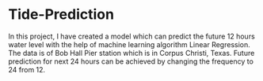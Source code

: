 # Tide-Prediction
In this project, I have created a model which can predict the future 12 hours water level with the help of machine learning algorithm Linear Regression. The data is of Bob Hall Pier station which is in Corpus Christi, Texas.
Future prediction for next 24 hours can be achieved by changing the frequency to 24 from 12.
